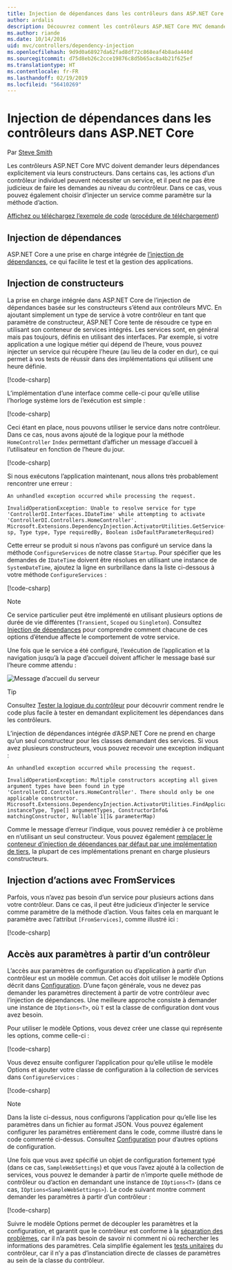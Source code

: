 ```yaml
---
title: Injection de dépendances dans les contrôleurs dans ASP.NET Core
author: ardalis
description: Découvrez comment les contrôleurs ASP.NET Core MVC demandent explicitement leurs dépendances par le biais de leurs constructeurs avec l’injection de dépendances dans ASP.NET Core.
ms.author: riande
ms.date: 10/14/2016
uid: mvc/controllers/dependency-injection
ms.openlocfilehash: 9d9d0a68927da62fad8df72c868eaf4b8ada440d
ms.sourcegitcommit: d75d8eb26c2cce19876c8d5b65ac8a4b21f625ef
ms.translationtype: HT
ms.contentlocale: fr-FR
ms.lasthandoff: 02/19/2019
ms.locfileid: "56410269"
---
```

# <a name="dependency-injection-into-controllers-in-aspnet-core"></a>Injection de dépendances dans les contrôleurs dans ASP.NET Core

<a name="dependency-injection-controllers"></a>

Par [Steve Smith](https://ardalis.com/)

Les contrôleurs ASP.NET Core MVC doivent demander leurs dépendances explicitement via leurs constructeurs. Dans certains cas, les actions d’un contrôleur individuel peuvent nécessiter un service, et il peut ne pas être judicieux de faire les demandes au niveau du contrôleur. Dans ce cas, vous pouvez également choisir d’injecter un service comme paramètre sur la méthode d’action.

[Affichez ou téléchargez l’exemple de code](https://github.com/aspnet/Docs/tree/master/aspnetcore/mvc/controllers/dependency-injection/sample) ([procédure de téléchargement](xref:index#how-to-download-a-sample))

## <a name="dependency-injection"></a>Injection de dépendances

ASP.NET Core a une prise en charge intégrée de [l’injection de dépendances](../../fundamentals/dependency-injection.md), ce qui facilite le test et la gestion des applications.

## <a name="constructor-injection"></a>Injection de constructeurs

La prise en charge intégrée dans ASP.NET Core de l’injection de dépendances basée sur les constructeurs s’étend aux contrôleurs MVC. En ajoutant simplement un type de service à votre contrôleur en tant que paramètre de constructeur, ASP.NET Core tente de résoudre ce type en utilisant son conteneur de services intégrés. Les services sont, en général mais pas toujours, définis en utilisant des interfaces. Par exemple, si votre application a une logique métier qui dépend de l’heure, vous pouvez injecter un service qui récupère l’heure (au lieu de la coder en dur), ce qui permet à vos tests de réussir dans des implémentations qui utilisent une heure définie.

[!code-csharp[](dependency-injection/sample/src/ControllerDI/Interfaces/IDateTime.cs)]


L’implémentation d’une interface comme celle-ci pour qu’elle utilise l’horloge système lors de l’exécution est simple :

[!code-csharp[](dependency-injection/sample/src/ControllerDI/Services/SystemDateTime.cs)]


Ceci étant en place, nous pouvons utiliser le service dans notre contrôleur. Dans ce cas, nous avons ajouté de la logique pour la méthode `HomeController` `Index` permettant d’afficher un message d’accueil à l’utilisateur en fonction de l’heure du jour.

[!code-csharp[](./dependency-injection/sample/src/ControllerDI/Controllers/HomeController.cs?highlight=8,10,12,17,18,19,20,21,22,23,24,25,26,27,28,29,30&range=1-31,51-52)]

Si nous exécutons l’application maintenant, nous allons très probablement rencontrer une erreur :

```
An unhandled exception occurred while processing the request.

InvalidOperationException: Unable to resolve service for type 'ControllerDI.Interfaces.IDateTime' while attempting to activate 'ControllerDI.Controllers.HomeController'.
Microsoft.Extensions.DependencyInjection.ActivatorUtilities.GetService(IServiceProvider sp, Type type, Type requiredBy, Boolean isDefaultParameterRequired)
```

Cette erreur se produit si nous n’avons pas configuré un service dans la méthode `ConfigureServices` de notre classe `Startup`. Pour spécifier que les demandes de `IDateTime` doivent être résolues en utilisant une instance de `SystemDateTime`, ajoutez la ligne en surbrillance dans la liste ci-dessous à votre méthode `ConfigureServices` :

[!code-csharp[](./dependency-injection/sample/src/ControllerDI/Startup.cs?highlight=4&range=26-27,42-44)]

> [!NOTE]
> Ce service particulier peut être implémenté en utilisant plusieurs options de durée de vie différentes (`Transient`, `Scoped` ou `Singleton`). Consultez [Injection de dépendances](../../fundamentals/dependency-injection.md) pour comprendre comment chacune de ces options d’étendue affecte le comportement de votre service.

Une fois que le service a été configuré, l’exécution de l’application et la navigation jusqu’à la page d’accueil doivent afficher le message basé sur l’heure comme attendu :

![Message d’accueil du serveur](dependency-injection/_static/server-greeting.png)

>[!TIP]
> Consultez [Tester la logique du contrôleur](testing.md) pour découvrir comment rendre le code plus facile à tester en demandant explicitement les dépendances dans les contrôleurs.

L’injection de dépendances intégrée d’ASP.NET Core ne prend en charge qu’un seul constructeur pour les classes demandant des services. Si vous avez plusieurs constructeurs, vous pouvez recevoir une exception indiquant :

```
An unhandled exception occurred while processing the request.

InvalidOperationException: Multiple constructors accepting all given argument types have been found in type 'ControllerDI.Controllers.HomeController'. There should only be one applicable constructor.
Microsoft.Extensions.DependencyInjection.ActivatorUtilities.FindApplicableConstructor(Type instanceType, Type[] argumentTypes, ConstructorInfo& matchingConstructor, Nullable`1[]& parameterMap)
```

Comme le message d’erreur l’indique, vous pouvez remédier à ce problème en n’utilisant un seul constructeur. Vous pouvez également [remplacer le conteneur d’injection de dépendances par défaut par une implémentation de tiers](xref:fundamentals/dependency-injection#default-service-container-replacement), la plupart de ces implémentations prenant en charge plusieurs constructeurs.

## <a name="action-injection-with-fromservices"></a>Injection d’actions avec FromServices

Parfois, vous n’avez pas besoin d’un service pour plusieurs actions dans votre contrôleur. Dans ce cas, il peut être judicieux d’injecter le service comme paramètre de la méthode d’action. Vous faites cela en marquant le paramètre avec l’attribut `[FromServices]`, comme illustré ici :

[!code-csharp[](./dependency-injection/sample/src/ControllerDI/Controllers/HomeController.cs?highlight=1&range=33-38)]

## <a name="accessing-settings-from-a-controller"></a>Accès aux paramètres à partir d’un contrôleur

L’accès aux paramètres de configuration ou d’application à partir d’un contrôleur est un modèle commun. Cet accès doit utiliser le modèle Options décrit dans [Configuration](xref:fundamentals/configuration/index). D’une façon générale, vous ne devez pas demander les paramètres directement à partir de votre contrôleur avec l’injection de dépendances. Une meilleure approche consiste à demander une instance de `IOptions<T>`, où `T` est la classe de configuration dont vous avez besoin.

Pour utiliser le modèle Options, vous devez créer une classe qui représente les options, comme celle-ci :

[!code-csharp[](dependency-injection/sample/src/ControllerDI/Model/SampleWebSettings.cs)]

Vous devez ensuite configurer l’application pour qu’elle utilise le modèle Options et ajouter votre classe de configuration à la collection de services dans `ConfigureServices` :

[!code-csharp[](./dependency-injection/sample/src/ControllerDI/Startup.cs?highlight=3,4,5,6,9,16,19&range=14-44)]

> [!NOTE]
> Dans la liste ci-dessus, nous configurons l’application pour qu’elle lise les paramètres dans un fichier au format JSON. Vous pouvez également configurer les paramètres entièrement dans le code, comme illustré dans le code commenté ci-dessus. Consultez [Configuration](xref:fundamentals/configuration/index) pour d’autres options de configuration.

Une fois que vous avez spécifié un objet de configuration fortement typé (dans ce cas, `SampleWebSettings`) et que vous l’avez ajouté à la collection de services, vous pouvez le demander à partir de n’importe quelle méthode de contrôleur ou d’action en demandant une instance de `IOptions<T>` (dans ce cas, `IOptions<SampleWebSettings>`). Le code suivant montre comment demander les paramètres à partir d’un contrôleur :

[!code-csharp[](./dependency-injection/sample/src/ControllerDI/Controllers/SettingsController.cs?highlight=3,5,7&range=7-22)]

Suivre le modèle Options permet de découpler les paramètres et la configuration, et garantit que le contrôleur est conforme à la [séparation des problèmes](/dotnet/standard/modern-web-apps-azure-architecture/architectural-principles#separation-of-concerns), car il n’a pas besoin de savoir ni comment ni où rechercher les informations des paramètres. Cela simplifie également les [tests unitaires](testing.md) du contrôleur, car il n’y a pas d’instanciation directe de classes de paramètres au sein de la classe du contrôleur.
